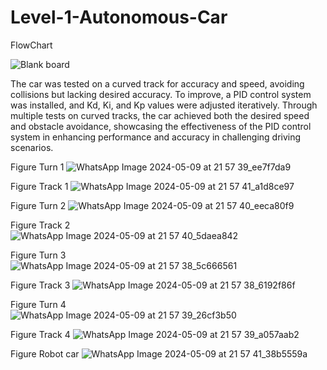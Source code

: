 # Level-1-Autonomous-Car
FlowChart

![Blank board](https://github.com/MahmoudElbhrawy/Level-1-Autonomous-Car/assets/110239321/7cb08b57-613f-43c2-a87c-db1863015ec9)

The car was tested on a curved track for accuracy and speed, avoiding collisions but lacking desired accuracy. To improve, a PID control system was installed, and Kd, Ki, and Kp values were adjusted iteratively. Through multiple tests on curved tracks, the car achieved both the desired speed and obstacle avoidance, showcasing the effectiveness of the PID control system in enhancing performance and accuracy in challenging driving scenarios.

Figure Turn 1 
![WhatsApp Image 2024-05-09 at 21 57 39_ee7f7da9](https://github.com/MahmoudElbhrawy/Level-1-Autonomous-Car/assets/110239321/5c8cf8f4-6eb6-42f1-ad66-1eb67d744797)



Figure Track 1
![WhatsApp Image 2024-05-09 at 21 57 41_a1d8ce97](https://github.com/MahmoudElbhrawy/Level-1-Autonomous-Car/assets/110239321/41945d93-f956-4693-ac3c-03bcabb7b317)



Figure Turn 2 
![WhatsApp Image 2024-05-09 at 21 57 40_eeca80f9](https://github.com/MahmoudElbhrawy/Level-1-Autonomous-Car/assets/110239321/eb626f2c-d2cd-4bd8-9ad4-d54a5ba3632b)



Figure Track 2        
![WhatsApp Image 2024-05-09 at 21 57 40_5daea842](https://github.com/MahmoudElbhrawy/Level-1-Autonomous-Car/assets/110239321/444f4099-b7c5-473a-a84a-250131fe1e32)


Figure Turn 3  
![WhatsApp Image 2024-05-09 at 21 57 38_5c666561](https://github.com/MahmoudElbhrawy/Level-1-Autonomous-Car/assets/110239321/f27583fd-e680-404e-a842-6d6f4f137bdd)



Figure Track 3
![WhatsApp Image 2024-05-09 at 21 57 38_6192f86f](https://github.com/MahmoudElbhrawy/Level-1-Autonomous-Car/assets/110239321/f65d0913-c86d-48e1-b818-3d882e821aa0)



Figure Turn 4  
![WhatsApp Image 2024-05-09 at 21 57 39_26cf3b50](https://github.com/MahmoudElbhrawy/Level-1-Autonomous-Car/assets/110239321/c8ee06f6-ef90-499c-bf78-29c727493bdf)



Figure Track 4
![WhatsApp Image 2024-05-09 at 21 57 39_a057aab2](https://github.com/MahmoudElbhrawy/Level-1-Autonomous-Car/assets/110239321/b9e2ac30-cd5c-4000-9236-6d8ad636bff9)



Figure Robot car
![WhatsApp Image 2024-05-09 at 21 57 41_38b5559a](https://github.com/MahmoudElbhrawy/Level-1-Autonomous-Car/assets/110239321/ee02240b-add6-457f-872d-b7f357358246)


